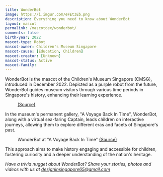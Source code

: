 ```yaml
---
title: WonderBot
image: https://i.imgur.com/eFEt3Eb.png
description: Everything you need to know about WonderBot
layout: mascot
permalink: /mascotdex/wonderbot/
comments: false
birth-year: 2022
mascot-type: Robot
mascot-owner: Children's Museum Singapore
mascot-cause: [Education, Children]
mascot-creator: [Unknown]
mascot-status: Active
mascot-family: 
---
```


WonderBot is the mascot of the Children's Museum Singapore (CMSG), introduced in December 2022. Depicted as a purple robot from the future, WonderBot guides museum visitors through various time periods in Singapore's history, enhancing their learning experience. 

<figure>
<img src="https://i.imgur.com/RpgbQ5P.jpg" alt="">
<figcaption><a href="https://www.instagram.com/ilovecmsg/p/Cg1kUj7vKKW/" target="_blank">(Source)</a></figcaption>
</figure>

In the museum's permanent gallery, "A Voyage Back In Time", WonderBot, along with a virtual sea-faring Captain, leads children on interactive journeys, allowing them to explore different eras and facets of Singapore's past. 

<figure>
<img src="https://i.imgur.com/gX8npTy.png" alt="">
<figcaption>WonderBot at "A Voyage Back In Time" <a href="https://cnalifestyle.channelnewsasia.com/entertainment/children-museum-singapore-free-entry-343091" target="_blank">(Source)</a></figcaption>
</figure>

This approach aims to make history engaging and accessible for children, fostering curiosity and a deeper understanding of the nation's heritage. 

<i>Have a trivia nugget about WonderBot? Share your stories, photos and videos with us at designinsingapore65@gmail.com</i>
